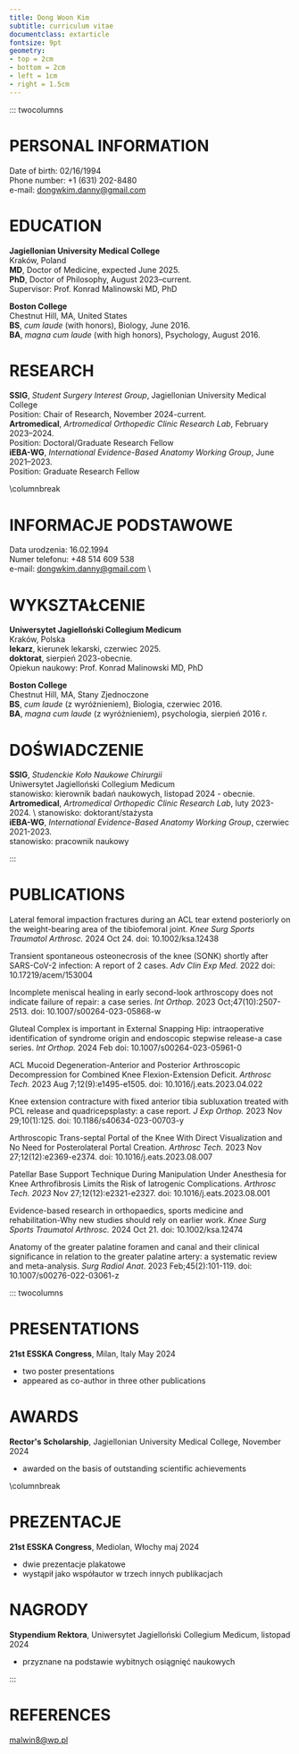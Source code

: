 ```yaml
---
title: Dong Woon Kim
subtitle: curriculum vitae
documentclass: extarticle
fontsize: 9pt
geometry:
- top = 2cm
- bottom = 2cm
- left = 1cm
- right = 1.5cm
---
```


::: twocolumns

# PERSONAL INFORMATION

Date of birth: 02/16/1994  
Phone number: +1 (631) 202-8480  
e-mail: dongwkim.danny@gmail.com  

# EDUCATION

**Jagiellonian University Medical College**  \
Kraków, Poland  \
**MD**, Doctor of Medicine, expected June 2025.  \
**PhD**, Doctor of Philosophy, August 2023–current.  \
 Supervisor: Prof. Konrad Malinowski MD, PhD  

**Boston College**  \
Chestnut Hill, MA, United States  \
**BS**, *cum laude* (with honors), Biology, June 2016.  \
**BA**, *magna cum laude* (with high honors), Psychology, August 2016.  


# RESEARCH

**SSIG**, *Student Surgery Interest Group*, Jagiellonian University Medical College  \
  Position: Chair of Research, November 2024-current.  \
**Artromedical**, *Artromedical Orthopedic Clinic Research Lab*, February 2023–2024.  \
  Position: Doctoral/Graduate Research Fellow  \
**iEBA-WG**, *International Evidence-Based Anatomy Working Group*, June 2021–2023.  \
  Position: Graduate Research Fellow  
  
\columnbreak  
  
# INFORMACJE PODSTAWOWE

Data urodzenia: 16.02.1994  \
Numer telefonu: +48 514 609 538  \
e-mail: dongwkim.danny@gmail.com  \

# WYKSZTAŁCENIE 

**Uniwersytet Jagielloński Collegium Medicum**  \
Kraków, Polska  \
**lekarz**, kierunek lekarski, czerwiec 2025.  \
**doktorat**, sierpień 2023-obecnie.   \
Opiekun naukowy: Prof. Konrad Malinowski MD, PhD  
 
**Boston College**  \
Chestnut Hill, MA, Stany Zjednoczone  \
**BS**, *cum laude* (z wyróżnieniem), Biologia, czerwiec 2016. \
**BA**, *magna cum laude* (z wyróżnieniem), psychologia, sierpień 2016 r.  
 
# DOŚWIADCZENIE

**SSIG**, *Studenckie Koło Naukowe Chirurgii*  \
Uniwersytet Jagielloński Collegium Medicum     
 stanowisko: kierownik badań naukowych, listopad 2024 - obecnie.  \
**Artromedical**, *Artromedical Orthopedic Clinic Research Lab*, luty 2023-2024.  \ 
 stanowisko: doktorant/stażysta  
**iEBA-WG**, *International Evidence-Based Anatomy Working Group*, czerwiec 2021-2023.       
 stanowisko: pracownik naukowy  

:::

# PUBLICATIONS

Lateral femoral impaction fractures during an ACL tear extend posteriorly on the weight-bearing area of the tibiofemoral joint. *Knee Surg Sports Traumatol Arthrosc.* 2024 Oct 24. doi: 10.1002/ksa.12438  

Transient spontaneous osteonecrosis of the knee (SONK) shortly after SARS-CoV-2 infection: A report of 2 cases. *Adv Clin Exp Med.* 2022 doi: 10.17219/acem/153004  

Incomplete meniscal healing in early second-look arthroscopy does not indicate failure of repair: a case series. *Int Orthop.* 2023 Oct;47(10):2507-2513. doi: 10.1007/s00264-023-05868-w  

Gluteal Complex is important in External Snapping Hip: intraoperative identification of syndrome origin and endoscopic stepwise release-a case series. *Int Orthop.* 2024 Feb doi: 10.1007/s00264-023-05961-0  

ACL Mucoid Degeneration-Anterior and Posterior Arthroscopic Decompression for Combined Knee Flexion-Extension Deficit. *Arthrosc Tech.* 2023 Aug 7;12(9):e1495-e1505. doi: 10.1016/j.eats.2023.04.022  

Knee extension contracture with fixed anterior tibia subluxation treated with PCL release and quadricepsplasty: a case report. *J Exp Orthop.* 2023 Nov 29;10(1):125. doi: 10.1186/s40634-023-00703-y  

Arthroscopic Trans-septal Portal of the Knee With Direct Visualization and No Need for Posterolateral Portal Creation. *Arthrosc Tech.* 2023 Nov 27;12(12):e2369-e2374. doi: 10.1016/j.eats.2023.08.007  

Patellar Base Support Technique During Manipulation Under Anesthesia for Knee Arthrofibrosis Limits the Risk of Iatrogenic Complications. *Arthrosc Tech. 2023* Nov 27;12(12):e2321-e2327. doi: 10.1016/j.eats.2023.08.001  

Evidence-based research in orthopaedics, sports medicine and rehabilitation-Why new studies should rely on earlier work. *Knee Surg Sports Traumatol Arthrosc.* 2024 Oct 21. doi: 10.1002/ksa.12474  

Anatomy of the greater palatine foramen and canal and their clinical significance in relation to the greater palatine artery: a systematic review and meta-analysis. *Surg Radiol Anat*. 2023 Feb;45(2):101-119. doi: 10.1007/s00276-022-03061-z  


::: twocolumns


# PRESENTATIONS

**21st ESSKA Congress**, Milan, Italy May 2024 

  - two poster presentations
  - appeared as co-author in three other publications  

# AWARDS  

**Rector's Scholarship**, Jagiellonian University Medical College, November 2024  

  - awarded on the basis of outstanding scientific achievements  

\columnbreak  

# PREZENTACJE 

**21st ESSKA Congress**, Mediolan, Włochy maj 2024 

  - dwie prezentacje plakatowe 
  - wystąpił jako współautor w trzech innych publikacjach  

# NAGRODY 

**Stypendium Rektora**, Uniwersytet Jagielloński Collegium Medicum, listopad 2024 

  - przyznane na podstawie wybitnych osiągnięć naukowych  

:::

# REFERENCES

malwin8@wp.pl








